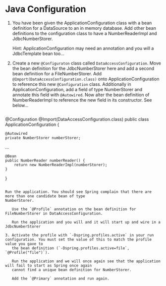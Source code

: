 # Java Configuration

1. You have been given the ApplicationConfiguration class with a bean definition for a DataSource
to an in memory database. Add other bean definitions to the configuration class to have a NumberReaderImpl and
JdbcNumberStorer.

   Hint: ApplicationConfiguration may need an annotation and you will a JdbcTemplate bean too...
   
2. Create a new `@Configuraton` class called `DataAccessConfiguration`. Move the bean definition for the JdbcNumberStorer here
and add a second bean definition for a FileNumberStorer. Add `@Import(DataAccessConfiguration.class)` onto ApplicationConfiguration
to reference this new `@Configuration` class. Additionally in ApplicationConfiguration, add a field of type NumberStorer and annotate
this field with `@Autowired`. Now alter the bean definition of NumberReaderImpl to reference the new field in its constructor. See below...

   ```java
@Configuration
@Import(DataAccessConfiguration.class)
public class ApplicationConfiguration {

    @Autowired
    private NumberStorer numberStorer;
...

    @Bean
    public NumberReader numberReader() {
        return new NumberReaderImpl(numberStorer);
    }
}
```

Run the application. You should see Spring complain that there are more than one candidate bean of type
NumberStorer.

   Use the `@Profile` annotation on the bean definition for FileNumberStorer in DataAccessConfiguration.
   
   Run the application and you will and it will start up and wire in a JdbcNumberStorer
    
3. Activate the profile with `-Dspring.profiles.active` in your run configuration. You must set the value of this to match the profile value you gave to
   the bean definition (`-Dspring.profiles.active=file`, `@Profile("file")`).
   
   Run the application and we will once again see that the application will fail to start as Spring once again
   cannot find a unique bean definition for NumberStorer.
   
   Add the `@Primary` annotation and run again.